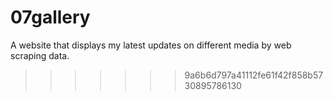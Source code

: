 # 07gallery
A website that displays my latest updates on different media by web scraping data.
>>>>>>> 9a6b6d797a41112fe61f42f858b5730895786130